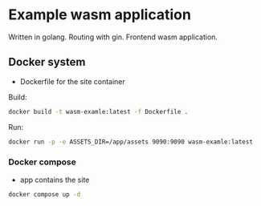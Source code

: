 # Example wasm application

Written in golang.
Routing with gin.
Frontend wasm application.

## Docker system

- Dockerfile for the site container

Build:

```bash
docker build -t wasm-examle:latest -f Dockerfile .
```

Run:

```bash
docker run -p -e ASSETS_DIR=/app/assets 9090:9090 wasm-examle:latest
```

### Docker compose

- app contains the site

```bash
docker compose up -d
```
